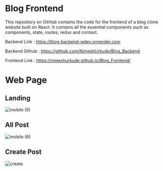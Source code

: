 # Blog Frontend

This repository on GitHub contains the code for the frontend of a blog clone website built on React. It contains all the essential components such as components, state, routes, redux and context. 

Backend Link : https://blog-backend-wdev.onrender.com

Backend Github : https://github.com/NimeshUrkude/Blog_Backend

Frontend Link : https://nimeshurkude.github.io/Blog_Frontend/


# Web Page

## Landing
![mobile (5)](https://github.com/NimeshUrkude/Blog_Frontend/assets/112500211/4c0867e4-5345-4f80-b49f-a347b81f73b1)


## All Post
![mobile (6)](https://github.com/NimeshUrkude/Blog_Frontend/assets/112500211/6dce3133-ef7c-4293-b59a-724005c1904c)


## Create Post
![create](https://user-images.githubusercontent.com/112500211/213863270-15df8fbb-6d13-46c4-81ef-d1b1eaa305dc.png)

